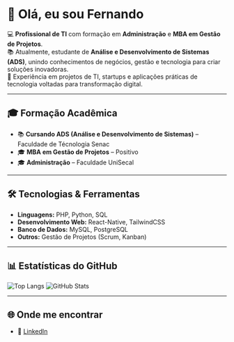 # 👋 Olá, eu sou Fernando

💻 **Profissional de TI** com formação em **Administração** e **MBA em Gestão de Projetos**.  
📚 Atualmente, estudante de **Análise e Desenvolvimento de Sistemas (ADS)**, unindo conhecimentos de negócios, gestão e tecnologia para criar soluções inovadoras.  
🚀 Experiência em projetos de TI, startups e aplicações práticas de tecnologia voltadas para transformação digital.  

---

## 🎓 Formação Acadêmica
- 📚 **Cursando ADS (Análise e Desenvolvimento de Sistemas)** – Faculdade de Técnologia Senac
- 🎓 **MBA em Gestão de Projetos** – Positivo  
- 🎓 **Administração** – Faculdade UniSecal



---

## 🛠️ Tecnologias & Ferramentas
- **Linguagens:** PHP, Python, SQL  
- **Desenvolvimento Web:** React-Native, TailwindCSS  
- **Banco de Dados:** MySQL, PostgreSQL  
- **Outros:** Gestão de Projetos (Scrum, Kanban)  

---

## 📊 Estatísticas do GitHub

![Top Langs](https://github-readme-stats.vercel.app/api/top-langs/?username=FernandoGois47&layout=compact&theme=tokyonight)  ![GitHub Stats](https://github-readme-stats.vercel.app/api?username=FernandoGois47&show_icons=true&theme=tokyonight) 



----

## 🌐 Onde me encontrar
- 💼 [LinkedIn](https://www.linkedin.com/in/fernando-de-gois/)  
